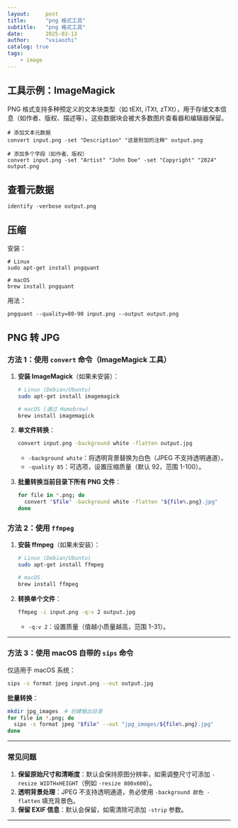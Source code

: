 ```yaml
---
layout:     post
title:      "png 格式工具"
subtitle:   "png 格式工具"
date:       2025-03-13
author:     "vxiaozhi"
catalog: true
tags:
    - image
---
```



## 工具示例：ImageMagick

PNG 格式支持多种预定义的文本块类型（如 tEXt, iTXt, zTXt），用于存储文本信息（如作者、版权、描述等）。这些数据块会被大多数图片查看器和编辑器保留。

```
# 添加文本元数据
convert input.png -set "Description" "这是附加的注释" output.png

# 添加多个字段（如作者、版权）
convert input.png -set "Artist" "John Doe" -set "Copyright" "2024" output.png
```

## 查看元数据

```
identify -verbose output.png
```

## 压缩

安装：

```
# Linux
sudo apt-get install pngquant

# macOS
brew install pngquant
```

用法：
```
pngquant --quality=80-90 input.png --output output.png
```
## PNG 转 JPG

### **方法 1：使用 `convert` 命令（ImageMagick 工具）**

1. **安装 ImageMagick**（如果未安装）：
   ```bash
   # Linux (Debian/Ubuntu)
   sudo apt-get install imagemagick

   # macOS (通过 Homebrew)
   brew install imagemagick
   ```

2. **单文件转换**：
   ```bash
   convert input.png -background white -flatten output.jpg
   ```
   -  `-background white`：将透明背景替换为白色（JPEG 不支持透明通道）。
   -  `-quality 85`：可选项，设置压缩质量（默认 92，范围 1-100）。

3. **批量转换当前目录下所有 PNG 文件**：
   ```bash
   for file in *.png; do
     convert "$file" -background white -flatten "${file%.png}.jpg"
   done
   ```

### **方法 2：使用 `ffmpeg`**

1. **安装 ffmpeg**（如果未安装）：
   ```bash
   # Linux (Debian/Ubuntu)
   sudo apt-get install ffmpeg

   # macOS
   brew install ffmpeg
   ```

2. **转换单个文件**：
   ```bash
   ffmpeg -i input.png -q:v 2 output.jpg
   ```
   - `-q:v 2`：设置质量（值越小质量越高，范围 1-31）。

---

### **方法 3：使用 macOS 自带的 `sips` 命令**

仅适用于 macOS 系统：

```bash
sips -s format jpeg input.png --out output.jpg
```

**批量转换**：
```bash
mkdir jpg_images  # 创建输出目录
for file in *.png; do
  sips -s format jpeg "$file" --out "jpg_images/${file%.png}.jpg"
done
```

---

### **常见问题**

1. **保留原始尺寸和清晰度**：默认会保持原图分辨率，如需调整尺寸可添加 `-resize WIDTHxHEIGHT`（例如 `-resize 800x600`）。
2. **透明背景处理**：JPEG 不支持透明通道，务必使用 `-background 颜色 -flatten` 填充背景色。
3. **保留 EXIF 信息**：默认会保留，如需清除可添加 `-strip` 参数。

---
